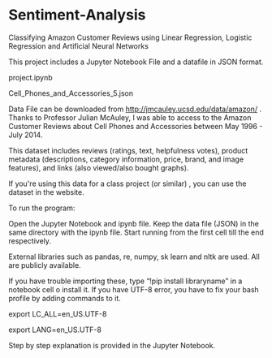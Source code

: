 # Sentiment-Analysis
Classifying Amazon Customer Reviews using Linear Regression, Logistic Regression and Artificial Neural Networks

This project includes a Jupyter Notebook File and a datafile in JSON format.

project.ipynb

Cell_Phones_and_Accessories_5.json

Data File can be downloaded from http://jmcauley.ucsd.edu/data/amazon/ . Thanks to Professor Julian McAuley, I was able to access to the Amazon Customer Reviews about Cell Phones and Accessories between May 1996 - July 2014.

This dataset includes reviews (ratings, text, helpfulness votes), product metadata (descriptions, category information, price, brand, and image features), and links (also viewed/also bought graphs).

If you're using this data for a class project (or similar) , you can use the dataset in the website.

To run the program:

Open the Jupyter Notebook and ipynb file. Keep the data file (JSON) in the same directory with the ipynb file. Start running from the first cell till the end respectively.

External libraries such as pandas, re, numpy, sk learn and nltk are used. All are publicly available. 

If you have trouble importing these, type “!pip install libraryname” in a notebook cell o install it. If you have UTF-8 error, you have to fix your bash profile by adding
commands to it.

 export LC_ALL=en_US.UTF-8
 
 export LANG=en_US.UTF-8

Step by step explanation is provided in the Jupyter Notebook.
